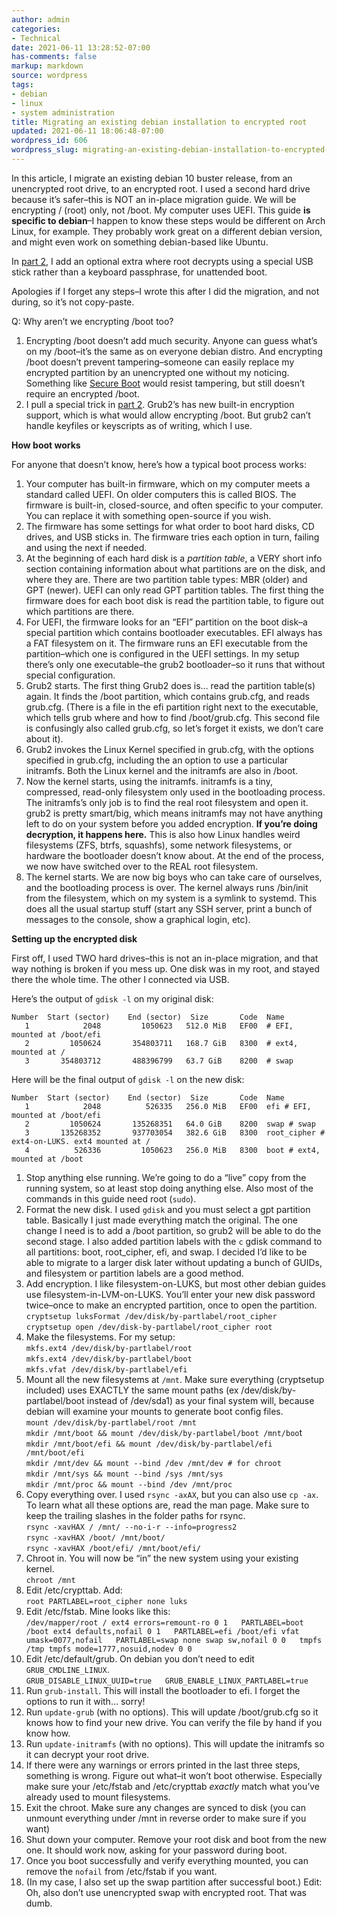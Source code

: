 ```yaml
---
author: admin
categories:
- Technical
date: 2021-06-11 13:28:52-07:00
has-comments: false
markup: markdown
source: wordpress
tags:
- debian
- linux
- system administration
title: Migrating an existing debian installation to encrypted root
updated: 2021-06-11 18:06:48-07:00
wordpress_id: 606
wordpress_slug: migrating-an-existing-debian-installation-to-encrypted-root
---
```

In this article, I migrate an existing debian 10 buster release, from an unencrypted root drive, to an encrypted root. I used a second hard drive because it’s safer–this is NOT an in-place migration guide. We will be encrypting / (root) only, not /boot. My computer uses UEFI. This guide **is specific to debian**–I happen to know these steps would be different on Arch Linux, for example. They probably work great on a different debian version, and might even work on something debian-based like Ubuntu.

In [part 2](https://blog.za3k.com/encrypted-root-on-debian-part-2-unattended-boot/), I add an optional extra where root decrypts using a special USB stick rather than a keyboard passphrase, for unattended boot.

Apologies if I forget any steps–I wrote this after I did the migration, and not during, so it’s not copy-paste.

Q: Why aren’t we encrypting /boot too?

1.  Encrypting /boot doesn’t add much security. Anyone can guess what’s on my /boot–it’s the same as on everyone debian distro. And encrypting /boot doesn’t prevent tampering–someone can easily replace my encrypted partition by an unencrypted one without my noticing. Something like [Secure Boot](https://www.rodsbooks.com/efi-bootloaders/secureboot.html) would resist tampering, but still doesn’t require an encrypted /boot.
2.  I pull a special trick in [part 2](https://blog.za3k.com/encrypted-root-on-debian-part-2-unattended-boot/). Grub2’s has new built-in encryption support, which is what would allow encrypting /boot. But grub2 can’t handle keyfiles or keyscripts as of writing, which I use.

**How boot works**

For anyone that doesn’t know, here’s how a typical boot process works:

1.  Your computer has built-in firmware, which on my computer meets a standard called UEFI. On older computers this is called BIOS. The firmware is built-in, closed-source, and often specific to your computer. You can replace it with something open-source if you wish.
2.  The firmware has some settings for what order to boot hard disks, CD drives, and USB sticks in. The firmware tries each option in turn, failing and using the next if needed.
3.  At the beginning of each hard disk is a *partition table*, a VERY short info section containing information about what partitions are on the disk, and where they are. There are two partition table types: MBR (older) and GPT (newer). UEFI can only read GPT partition tables. The first thing the firmware does for each boot disk is read the partition table, to figure out which partitions are there.
4.  For UEFI, the firmware looks for an “EFI” partition on the boot disk–a special partition which contains bootloader executables. EFI always has a FAT filesystem on it. The firmware runs an EFI executable from the partition–which one is configured in the UEFI settings. In my setup there’s only one executable–the grub2 bootloader–so it runs that without special configuration.
5.  Grub2 starts. The first thing Grub2 does is… read the partition table(s) again. It finds the /boot partition, which contains grub.cfg, and reads grub.cfg. (There is a file in the efi partition right next to the executable, which tells grub where and how to find /boot/grub.cfg. This second file is confusingly also called grub.cfg, so let’s forget it exists, we don’t care about it).
6.  Grub2 invokes the Linux Kernel specified in grub.cfg, with the options specified in grub.cfg, including the an option to use a particular initramfs. Both the Linux kernel and the initramfs are also in /boot.
7.  Now the kernel starts, using the initramfs. initramfs is a tiny, compressed, read-only filesystem only used in the bootloading process. The initramfs’s only job is to find the real root filesystem and open it. grub2 is pretty smart/big, which means initramfs may not have anything left to do on your system before you added encryption. **If you’re doing decryption, it happens here.** This is also how Linux handles weird filesystems (ZFS, btrfs, squashfs), some network filesystems, or hardware the bootloader doesn’t know about. At the end of the process, we now have switched over to the REAL root filesystem.
8.  The kernel starts. We are now big boys who can take care of ourselves, and the bootloading process is over. The kernel always runs /bin/init from the filesystem, which on my system is a symlink to systemd. This does all the usual startup stuff (start any SSH server, print a bunch of messages to the console, show a graphical login, etc).

**Setting up the encrypted disk**

First off, I used TWO hard drives–this is not an in-place migration, and that way nothing is broken if you mess up. One disk was in my root, and stayed there the whole time. The other I connected via USB.

Here’s the output of `gdisk -l` on my original disk:

```
Number  Start (sector)    End (sector)  Size       Code  Name
   1            2048         1050623   512.0 MiB   EF00  # EFI, mounted at /boot/efi
   2         1050624       354803711   168.7 GiB   8300  # ext4, mounted at /
   3       354803712       488396799   63.7 GiB    8200  # swap
```

Here will be the final output of `gdisk -l` on the new disk:

```
Number  Start (sector)    End (sector)  Size       Code  Name
   1            2048          526335   256.0 MiB   EF00  efi # EFI, mounted at /boot/efi
   2         1050624       135268351   64.0 GiB    8200  swap # swap
   3       135268352       937703054   382.6 GiB   8300  root_cipher # ext4-on-LUKS. ext4 mounted at /
   4          526336         1050623   256.0 MiB   8300  boot # ext4, mounted at /boot
```

1.  Stop anything else running. We’re going to do a “live” copy from the running system, so at least stop doing anything else. Also most of the commands in this guide need root (`sudo`).
2.  Format the new disk. I used `gdisk` and you must select a gpt partition table. Basically I just made everything match the original. The one change I need is to add a /boot partition, so grub2 will be able to do the second stage. I also added partition labels with the `c` gdisk command to all partitions: boot, root\_cipher, efi, and swap. I decided I’d like to be able to migrate to a larger disk later without updating a bunch of GUIDs, and filesystem or partition labels are a good method.
3.  Add encryption. I like filesystem-on-LUKS, but most other debian guides use filesystem-in-LVM-on-LUKS. You’ll enter your new disk password twice–once to make an encrypted partition, once to open the partition.  
    `cryptsetup luksFormat /dev/disk/by-partlabel/root_cipher`  
    `cryptsetup open /dev/disk-by-partlabel/root_cipher root`
4.  Make the filesystems. For my setup:  
    `mkfs.ext4 /dev/disk/by-partlabel/root`  
    `mkfs.ext4 /dev/disk/by-partlabel/boot`  
    `mkfs.vfat /dev/disk/by-partlabel/efi`
5.  Mount all the new filesystems at `/mnt`. Make sure everything (cryptsetup included) uses EXACTLY the same mount paths (ex /dev/disk/by-partlabel/boot instead of /dev/sda1) as your final system will, because debian will examine your mounts to generate boot config files.  
    `mount /dev/disk/by-partlabel/root /mnt`  
    `mkdir /mnt/boot && mount /dev/disk/by-partlabel/boot /mnt/boo`t  
    `mkdir /mnt/boot/efi && mount /dev/disk/by-partlabel/efi /mnt/boot/efi`  
    `mkdir /mnt/dev && mount --bind /dev /mnt/dev # for chroot`  
    `mkdir /mnt/sys && mount --bind /sys /mnt/sys`  
    `mkdir /mnt/proc && mount --bind /dev /mnt/proc`
6.  Copy everything over. I used `rsync -axAX`, but you can also use `cp -ax`. To learn what all these options are, read the man page. Make sure to keep the trailing slashes in the folder paths for rsync.  
    `rsync -xavHAX / /mnt/ --no-i-r --info=progress2`  
    `rsync -xavHAX /boot/ /mnt/boot/`  
    `rsync -xavHAX /boot/efi/ /mnt/boot/efi/`
7.  Chroot in. You will now be “in” the new system using your existing kernel.  
    `chroot /mnt`
8.  Edit /etc/crypttab. Add:  
    `root PARTLABEL=root_cipher none luks`
9.  Edit /etc/fstab. Mine looks like this:  
    `/dev/mapper/root / ext4 errors=remount-ro 0 1   PARTLABEL=boot /boot ext4 defaults,nofail 0 1   PARTLABEL=efi /boot/efi vfat umask=0077,nofail   PARTLABEL=swap none swap sw,nofail 0 0   tmpfs /tmp tmpfs mode=1777,nosuid,nodev 0 0`
10.  Edit /etc/default/grub. On debian you don’t need to edit `GRUB_CMDLINE_LINUX`.  
    `GRUB_DISABLE_LINUX_UUID=true   GRUB_ENABLE_LINUX_PARTLABEL=true`
11.  Run `grub-install`. This will install the bootloader to efi. I forget the options to run it with… sorry!
12.  Run `update-grub` (with no options). This will update /boot/grub.cfg so it knows how to find your new drive. You can verify the file by hand if you know how.
13.  Run `update-initramfs` (with no options). This will update the initramfs so it can decrypt your root drive.
14.  If there were any warnings or errors printed in the last three steps, something is wrong. Figure out what–it won’t boot otherwise. Especially make sure your /etc/fstab and /etc/crypttab *exactly* match what you’ve already used to mount filesystems.
15.  Exit the chroot. Make sure any changes are synced to disk (you can unmount everything under /mnt in reverse order to make sure if you want)
16.  Shut down your computer. Remove your root disk and boot from the new one. It should work now, asking for your password during boot.
17.  Once you boot successfully and verify everything mounted, you can remove the `nofail` from /etc/fstab if you want.
18.  (In my case, I also set up the swap partition after successful boot.) Edit: Oh, also don’t use unencrypted swap with encrypted root. That was dumb.
